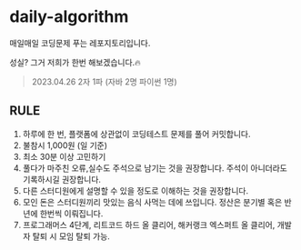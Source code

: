 # daily-algorithm
매일매일 코딩문제 푸는 레포지토리입니다. 

성실? 그거 저희가 한번 해보겠습니다.🔥

> 2023.04.26 2자 1파 (자바 2명 파이썬 1명)

## RULE
1. 하루에 한 번, 플랫폼에 상관없이 코딩테스트 문제를 풀어 커밋합니다.
2. 불참시 1,000원 (일 기준) 
3. 최소 30분 이상 고민하기
4. 풀다가 마주친 오류,실수도 주석으로 남기는 것을 권장합니다. 주석이 아니더라도 기록하시길 권장합니다. 
5. 다른 스터디원에게 설명할 수 있을 정도로 이해하는 것을 권장합니다. 
6. 모인 돈은 스터디원끼리 맛있는 음식 사먹는 데에 쓰입니다. 정산은 분기별 혹은 반년에 한번씩 이뤄집니다.
7. 프로그래머스 4단계, 리트코드 하드 올 클리어, 해커랭크 엑스퍼트 올 클리어, 개발자 탈퇴 시 모임 탈퇴 가능.

